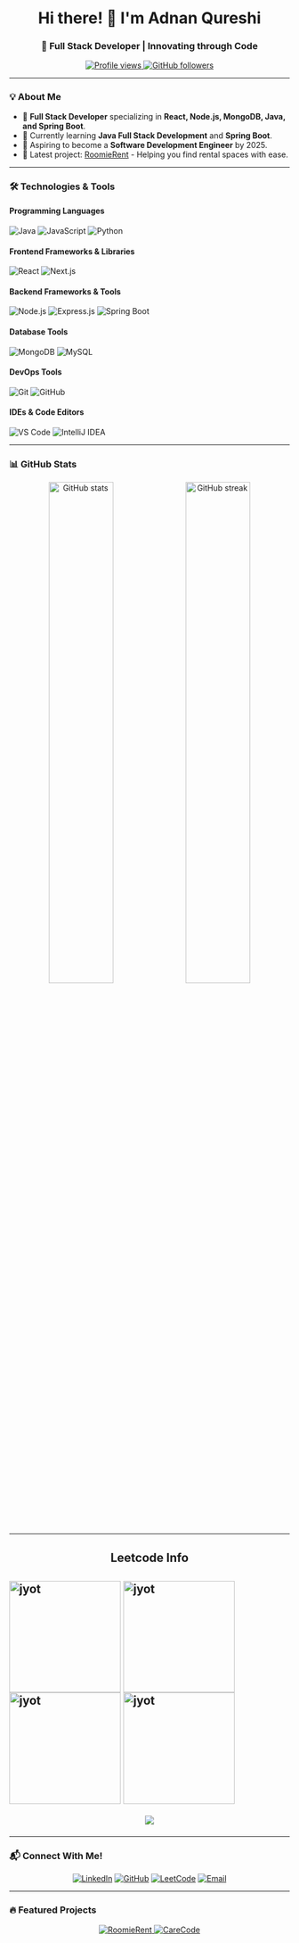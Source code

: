 <h1 align="center">Hi there! 👋 I'm Adnan Qureshi</h1>
<h3 align="center">🚀 Full Stack Developer | Innovating through Code</h3>

<p align="center">
  <a href="https://github.com/juniorcoder02">
    <img src="https://komarev.com/ghpvc/?username=juniorcoder02&label=Profile%20Views&color=0088ff&style=flat-square" alt="Profile views" />
  </a>
  <a href="https://github.com/juniorcoder02?tab=followers">
    <img src="https://img.shields.io/github/followers/juniorcoder02?label=Followers&color=0088ff&style=flat-square" alt="GitHub followers" />
  </a>
</p>

---

### 💡 About Me

- 🔧 **Full Stack Developer** specializing in **React, Node.js, MongoDB, Java, and Spring Boot**.
- 🌱 Currently learning **Java Full Stack Development** and **Spring Boot**.
- 🎯 Aspiring to become a **Software Development Engineer** by 2025.
- 🌟 Latest project: [RoomieRent](https://roomierent.onrender.com) - Helping you find rental spaces with ease.

---

### 🛠️ Technologies & Tools

#### **Programming Languages**
<p>
  <img src="https://img.shields.io/badge/Java-ED8B00?style=for-the-badge&logo=java&logoColor=white" alt="Java" />
  <img src="https://img.shields.io/badge/JavaScript-F7DF1E?style=for-the-badge&logo=javascript&logoColor=black" alt="JavaScript" />
  <img src="https://img.shields.io/badge/Python-3776AB?style=for-the-badge&logo=python&logoColor=white" alt="Python" />
</p>

#### **Frontend Frameworks & Libraries**
<p>
  <img src="https://img.shields.io/badge/React-61DAFB?style=for-the-badge&logo=react&logoColor=black" alt="React" />
  <img src="https://img.shields.io/badge/Next.js-000000?style=for-the-badge&logo=next.js&logoColor=white" alt="Next.js" />
</p>

#### **Backend Frameworks & Tools**
<p>
  <img src="https://img.shields.io/badge/Node.js-339933?style=for-the-badge&logo=node.js&logoColor=white" alt="Node.js" />
  <img src="https://img.shields.io/badge/Express.js-404D59?style=for-the-badge&logo=express&logoColor=white" alt="Express.js" />
  <img src="https://img.shields.io/badge/Spring_Boot-6DB33F?style=for-the-badge&logo=springboot&logoColor=white" alt="Spring Boot" />
</p>

#### **Database Tools**
<p>
  <img src="https://img.shields.io/badge/MongoDB-47A248?style=for-the-badge&logo=mongodb&logoColor=white" alt="MongoDB" />
  <img src="https://img.shields.io/badge/MySQL-4479A1?style=for-the-badge&logo=mysql&logoColor=white" alt="MySQL" />
</p>

#### **DevOps Tools**
<p>
  <img src="https://img.shields.io/badge/Git-F05032?style=for-the-badge&logo=git&logoColor=white" alt="Git" />
  <img src="https://img.shields.io/badge/GitHub-181717?style=for-the-badge&logo=github&logoColor=white" alt="GitHub" />
</p>

#### **IDEs & Code Editors**
<p>
  <img src="https://img.shields.io/badge/VS_Code-007ACC?style=for-the-badge&logo=visual-studio-code&logoColor=white" alt="VS Code" />
  <img src="https://img.shields.io/badge/IntelliJ-000000?style=for-the-badge&logo=intellij-idea&logoColor=white" alt="IntelliJ IDEA" />
</p>

---

### 📊 GitHub Stats

<p align="center">
  <img width="48%" src="https://github-readme-stats.vercel.app/api?username=juniorcoder02&show_icons=true&theme=radical" alt="GitHub stats" />
  <img width="48%" src="https://github-readme-streak-stats.herokuapp.com?user=juniorcoder02&theme=radical" alt="GitHub streak" />
</p>

---

<h2 align="center">Leetcode Info<h2>  
<p align="center">

  <a href="https://leetcode.com/juniorcoder02/" target="_blank"><img align="center" src="https://assets.leetcode.com/static_assets/marketing/2024-50.gif" alt="jyot" height="200" width="200" /></a>
    <a href="https://leetcode.com/juniorcoder02/" target="_blank"><img align="center" src="https://leetcode.com/static/images/badges/2024/gif/2024-12.gif" alt="jyot" height="200" width="200" /></a>
    <a href="https://leetcode.com/juniorcoder02/" target="_blank"><img align="center" src="https://leetcode.com/static/images/badges/2025/gif/2025-01.gif" alt="jyot" height="200" width="200" /></a>
    <a href="https://leetcode.com/juniorcoder02/" target="_blank"><img align="center" src="https://leetcode.com/static/images/badges/2025/gif/2025-02.gif" alt="jyot" height="200" width="200" /></a>
</p>
<p align="center">
  
  <img  align=top flex-grow=1 src="https://leetcard.jacoblin.cool/juniorcoder02?theme=dark&font=Nunito&ext=heatmap" />  
</p>

---

### 📬 Connect With Me!

<p align="center">
  <a href="https://www.linkedin.com/in/adnan-qureshi-aa1517246/"><img src="https://img.shields.io/badge/LinkedIn-0A66C2?style=for-the-badge&logo=linkedin&logoColor=white" alt="LinkedIn" /></a>
  <a href="https://github.com/juniorcoder02"><img src="https://img.shields.io/badge/GitHub-333333?style=for-the-badge&logo=github&logoColor=white" alt="GitHub" /></a>
  <a href="https://leetcode.com/juniorcoder02/"><img src="https://img.shields.io/badge/LeetCode-FFA116?style=for-the-badge&logo=leetcode&logoColor=black" alt="LeetCode" /></a>
  <a href="mailto:aadiqureshi89@gmail.com"><img src="https://img.shields.io/badge/Email-EA4335?style=for-the-badge&logo=gmail&logoColor=white" alt="Email" /></a>
</p>

---

### 🔥 Featured Projects

<p align="center">
  <a href="https://github.com/juniorcoder02/RoomieRent">
    <img src="https://github-readme-stats.vercel.app/api/pin/?username=juniorcoder02&repo=RoomieRent&theme=radical" alt="RoomieRent" />
  </a>
  <a href="https://github.com/juniorcoder02/CareCode">
    <img src="https://github-readme-stats.vercel.app/api/pin/?username=juniorcoder02&repo=CareCode&theme=radical" alt="CareCode" />
  </a>
</p>

